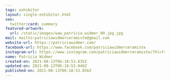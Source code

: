 ```yaml
---
tags: exhibitor
layout: single-exhibitor.html
seo:
  twitter:card: summary
featured-artwork:
  url: /static/images/waw_patricia_widmer_00.jpg.jpg
mail: mailto:patriciawidmerceramiste@gmail.com
website-url: https://patriciawidmer.com/
facebook-url: https://www.facebook.com/patriciawidmerceramiste
instagram-url: https://www.instagram.com/patriciawidmerceramiste/?hl=fr
name: Patricia Widmer
created-on: 2021-08-13T06:18:53.835Z
updated-on: 2021-08-13T06:18:53.846Z
published-on: 2021-08-13T06:18:53.856Z
---
```


